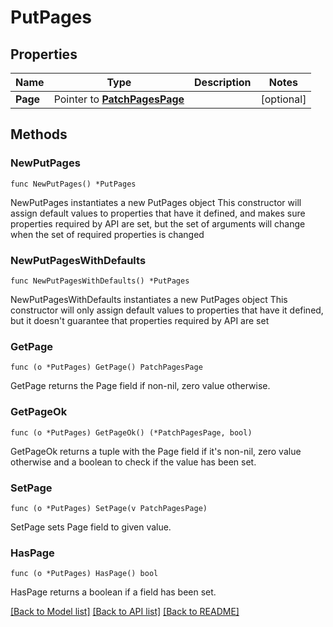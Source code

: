 # PutPages

## Properties

Name | Type | Description | Notes
------------ | ------------- | ------------- | -------------
**Page** | Pointer to [**PatchPagesPage**](PatchPagesPage.md) |  | [optional] 

## Methods

### NewPutPages

`func NewPutPages() *PutPages`

NewPutPages instantiates a new PutPages object
This constructor will assign default values to properties that have it defined,
and makes sure properties required by API are set, but the set of arguments
will change when the set of required properties is changed

### NewPutPagesWithDefaults

`func NewPutPagesWithDefaults() *PutPages`

NewPutPagesWithDefaults instantiates a new PutPages object
This constructor will only assign default values to properties that have it defined,
but it doesn't guarantee that properties required by API are set

### GetPage

`func (o *PutPages) GetPage() PatchPagesPage`

GetPage returns the Page field if non-nil, zero value otherwise.

### GetPageOk

`func (o *PutPages) GetPageOk() (*PatchPagesPage, bool)`

GetPageOk returns a tuple with the Page field if it's non-nil, zero value otherwise
and a boolean to check if the value has been set.

### SetPage

`func (o *PutPages) SetPage(v PatchPagesPage)`

SetPage sets Page field to given value.

### HasPage

`func (o *PutPages) HasPage() bool`

HasPage returns a boolean if a field has been set.


[[Back to Model list]](../README.md#documentation-for-models) [[Back to API list]](../README.md#documentation-for-api-endpoints) [[Back to README]](../README.md)


